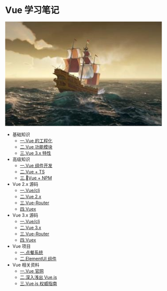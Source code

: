 # Vue 学习笔记

![一.Vue 的工程化](./src/.vuepress/public/home.png)

- 基础知识
  - [一.Vue 的工程化](https://zhoubichuan.github.io/web-vue/base/engine/1.index.html)
  - [二.Vue 功能模块](https://zhoubichuan.github.io/web-vue/base/project/1.index.html)
  - [三.Vue 3.x 特性](https://zhoubichuan.github.io/web-vue/base/vue3/1.index.html)
- 高级知识
  - [一.Vue 组件开发](https://zhoubichuan.github.io/web-vue/senior/component/1.index.html)
  - [二.Vue + TS](https://zhoubichuan.github.io/web-vue/senior/ts/1.index.html)
  - [三.Vue + NPM](https://zhoubichuan.github.io/web-vue/senior/npm/1.index.html)
- Vue 2.x 源码
  - [一.Vue/cli](https://zhoubichuan.github.io/web-vue/source/vue-cli/1.index.html)
  - [二.Vue 2.x](https://zhoubichuan.github.io/web-vue/source/vue2.x/1.index.html)
  - [三.Vue-Router](https://zhoubichuan.github.io/web-vue/source/vue-router/1.index.html)
  - [四.Vuex](https://zhoubichuan.github.io/web-vue/source/vuex/1.index.html)
- Vue 3.x 源码
  - [一.Vue/cli](https://zhoubichuan.github.io/web-vue/source/vue-cli3/1.index.html)
  - [二.Vue 3.x](https://zhoubichuan.github.io/web-vue/source/vue3.x/1.index.html)
  - [三.Vue-Router](https://zhoubichuan.github.io/web-vue/source/vue-router3/1.index.html)
  - [四.Vuex](https://zhoubichuan.github.io/web-vue/source/vuex3/1.index.html)
- Vue 项目
  - [一.点餐系统](https://zhoubichuan.github.io/web-vue/source/vue2/inde.html)
  - [二.ElementUI 组件](https://zhoubichuan.github.io/web-vue/source/vue2/inde.html)
- Vue 相关资料
  - [一.Vue 官网](https://zhoubichuan.github.io/web-vue/source/vue2/inde.html)
  - [二.深入浅出 Vue.js](https://zhoubichuan.github.io/web-vue/source/vue2/inde.html)
  - [三.Vue.js 权威指南](https://zhoubichuan.github.io/web-vue/source/vue2/inde.html)
